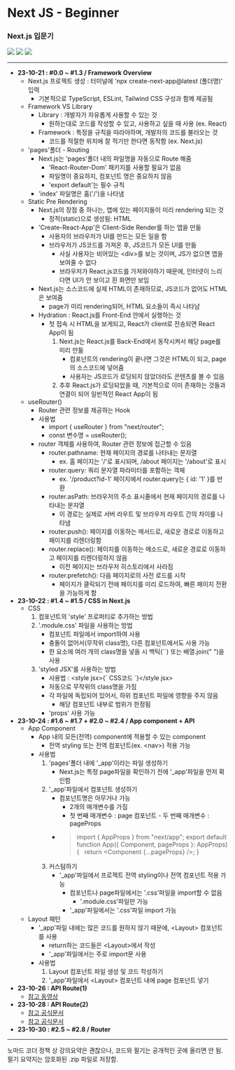 # Next JS - Beginner

### Next.js 입문기

<img src="https://img.shields.io/badge/Next.js-000?style=flat-square&logo=nextdotjs&logoColor=white"/> <img src="https://img.shields.io/badge/TypeScript-3178C6?style=flat-square&logo=typescript&logoColor=white"/> <img src="https://img.shields.io/badge/Node.js-339933?style=flat-square&logo=nodedotjs&logoColor=white"/>

---

- **23-10-21 : #0.0 ~ #1.3 / Framework Overview**
  - Next.js 프로젝트 생성 : 터미널에 'npx create-next-app@latest (폴더명)' 입력
    - 기본적으로 TypeScript, ESLint, Tailwind CSS 구성과 함께 제공됨
  - Framework VS Library
    - Library : 개발자가 자유롭게 사용할 수 있는 것
      - 원하는대로 코드를 작성할 수 있고, 사용하고 싶을 때 사용 (ex. React)
    - Framework : 특정을 규칙을 따라야하며, 개발자의 코드를 불러오는 것
      - 코드를 적절한 위치에 잘 적기만 한다면 동작함 (ex. Next.js)
  - 'pages'폴더 - Routing
    - Next.js는 'pages'폴더 내의 파일명을 자동으로 Route 해줌
      - 'React-Router-Dom' 패키지를 사용할 필요가 없음
      - 파일명이 중요하지, 컴포넌트 명은 중요하지 않음
      - 'export default'는 필수 규칙
    - 'index' 파일명은 홈('/')을 나타냄
  - Static Pre Rendering
    - Next.js의 장점 중 하나는, 앱에 있는 페이지들이 미리 rendering 되는 것
      - 정적(static)으로 생성됨: HTML
    - 'Create-React-App'은 Client-Side Render를 하는 앱을 만듦
      - 사용자의 브라우저가 UI를 만드는 모든 일을 함
      - 브라우저가 JS코드를 가져온 후, JS코드가 모든 UI를 만듦
        - 사실 사용자는 비어있는 &lt;div&gt;를 보는 것이며, JS가 없으면 앱을 보여줄 수 없다
        - 브라우저가 React.js코드를 가져와야하기 때문에, 인터넷이 느리다면 UI가 안 보이고 흰 화면만 보임
    - Next.js는 소스코드에 실제 HTML이 존재하므로, JS코드가 없어도 HTML은 보여줌
      - page가 미리 rendering되어, HTML 요소들이 즉시 나타남
    - Hydration : React.js를 Front-End 안에서 실행하는 것
      - 첫 접속 시 HTML을 보게되고, React가 client로 전송되면 React App이 됨
        1. Next.js는 React.js를 Back-End에서 동작시켜서 해당 page를 미리 만듦
           - 컴포넌트의 rendering이 끝나면 그것은 HTML이 되고, page의 소스코드에 넣어줌
           - 사용자는 JS코드가 로딩되지 않았더라도 콘텐츠를 볼 수 있음
        2. 추후 React.js가 로딩되었을 때, 기본적으로 이미 존재하는 것들과 연결이 되어 일반적인 React App이 됨
  - useRouter()
    - Router 관련 정보를 제공하는 Hook
    - 사용법
      - import { useRouter } from "next/router";
      - const 변수명 = useRouter();
    - router 객체를 사용하여, Router 관련 정보에 접근할 수 있음
      - router.pathname: 현재 페이지의 경로를 나타내는 문자열
        - ex. 홈 페이지는 '/'로 표시되며, /about 페이지는 '/about'로 표시
      - router.query: 쿼리 문자열 파라미터를 포함하는 객체
        - ex. '/product?id-1' 페이지에서 router.query는 { id: '1' }를 반환
      - router.asPath: 브라우저의 주소 표시줄에서 현재 페이지의 경로를 나타내는 문자열
        - 이 경로는 실제로 서버 라우트 및 브라우저 라우트 간의 차이를 나타냄
      - router.push(): 페이지를 이동하는 메서드로, 새로운 경로로 이동하고 페이지를 리렌더링함
      - router.replace(): 페이지를 이동하는 메소드로, 새로운 경로로 이동하고 페이지를 리렌더링하지 않음
        - 이전 페이지는 브라우저 히스토리에서 사라짐
      - router.prefetch(): 다음 페이지로의 사전 로드를 시작
        - 페이지가 클릭되기 전에 페이지를 미리 로드하여, 빠른 페이지 전환을 가능하게 함
- **23-10-22 : #1.4 ~ #1.5 / CSS in Next.js**
  - CSS
    1. 컴포넌트의 'style' 프로퍼티로 추가하는 방법
    2. '.module.css' 파일을 사용하는 방법
       - 컴포넌트 파일에서 import하여 사용
       - 충돌이 없어서(무작위 class명), 다른 컴포넌트에서도 사용 가능
       - 한 요소에 여러 개의 class명을 넣을 시 백틱(``) 또는 배열.join(" ")을 사용
    3. 'styled JSX'를 사용하는 방법
       - 사용법 : &lt;style jsx&gt;{\` CSS코드 \`}&lt;/style jsx&gt;
       - 자동으로 무작위의 class명을 가짐
       - 각 파일에 독립되어 있어서, 하위 컴포넌트 파일에 영향을 주지 않음
         - 해당 컴포넌트 내부로 범위가 한정됨
       - 'props' 사용 가능
- **23-10-24 : #1.6 ~ #1.7 + #2.0 ~ #2.4 / App component + API**
  - App Component
    - App 내의 모든(전역) component에 적용할 수 있는 component
      - 전역 styling 또는 전역 컴포넌트(ex. &lt;nav&gt;) 적용 가능
    - 사용법
      1. 'pages'폴더 내에 '\_app'이라는 파일 생성하기
         - Next.js는 특정 page파일을 확인하기 전에 '\_app'파일을 먼저 확인함
      2. '\_app'파일에서 컴포넌트 생성하기
         - 컴포넌트명은 아무거나 가능
           - 2개의 매개변수를 가짐
           - 첫 번째 매개변수 : page 컴포넌트 - 두 번째 매개변수 : pageProps
         - > import { AppProps } from "next/app";
           > export default function App({ Component, pageProps }: AppProps) {
           > &nbsp;&nbsp;return &lt;Component {...pageProps} /&gt;;
           > }
      3. 커스텀하기
         - '\_app'파일에서 프로젝트 전역 styling이나 전역 컴포넌트 적용 가능
           - 컴포넌트나 page파일에서는 '.css'파일을 import할 수 없음
             - '.module.css'파일만 가능
           - '\_app'파일에서는 '.css'파일 import 가능
  - Layout 패턴
    - '\_app'파일 내에는 많은 코드를 원하지 않기 때문에, &lt;Layout&gt; 컴포넌트를 사용
      - return하는 코드들은 &lt;Layout&gt;에서 작성
      - '\_app'파일에서는 주로 import문 사용
    - 사용법
      1. Layout 컴포넌트 파일 생성 및 코드 작성하기
      2. '\_app'파일에서 &lt;Layout&gt; 컴포넌트 내에 page 컴포넌트 넣기
- **23-10-26 : API Route(1)**
  - <a href="https://youtu.be/J4pdHM-oG-s" target="_blank">참고 동영상</a>
- **23-10-28 : API Route(2)**
  - <a href="https://nextjs.org/docs/app/api-reference/file-conventions/route" target="_blank">참고 공식문서</a>
  - <a href="https://nextjs.org/docs/pages/building-your-application/routing/api-routes" target="_blank">참고 공식문서</a>
- **23-10-30 : #2.5 ~ #2.8 / Router**

---

노마드 코더 정책 상 강의요약은 괜찮으나, 코드와 필기는 공개적인 곳에 올리면 안 됨.  
필기 요약지는 암호화된 .zip 파일로 저장함.
